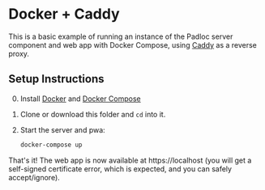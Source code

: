 # Docker + Caddy

This is a basic example of running an instance of the Padloc server component
and web app with Docker Compose, using [Caddy](https://caddyserver.com/) as a
reverse proxy.

## Setup Instructions

0. Install [Docker](https://docs.docker.com/get-docker/) and
   [Docker Compose](https://docs.docker.com/compose/install/)
1. Clone or download this folder and `cd` into it.
2. Start the server and pwa:

    ```sh
    docker-compose up
    ```

That's it! The web app is now available at https://localhost (you will get a
self-signed certificate error, which is expected, and you can safely
accept/ignore).

